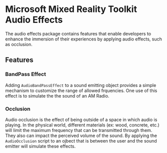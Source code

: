 # Microsoft Mixed Reality Toolkit Audio Effects

The audio effects package contains features that enable developers to enhance the immersion of their experiences by applying
audio effects, such as occlusion. 

## Features

### BandPass Effect

Adding `AudioBandPassEffect` to a sound emitting object provides a simple mechanism to customize the range of allowed frquencies. One
use of this effect is to simulate the the sound of an AM Radio.

### Occlusion

Audio occlusion is the effect of being outside of a space in which audio is playing. In the physical world, different materials (ex: wood, concrete, etc.) will limit the maximum frequency that can be transmitted through them. They also can impact the perceived volume of the sound. By applying the `AudioOcclusion` script to an ojbect that is between the user and the sound emitter will simulate these effects.
